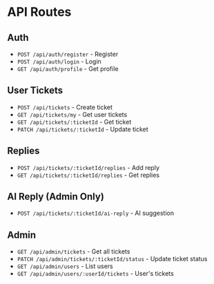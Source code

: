 # API Routes

## **Auth**
- `POST /api/auth/register` - Register
- `POST /api/auth/login` - Login
- `GET /api/auth/profile` - Get profile

## **User Tickets**
- `POST /api/tickets` - Create ticket
- `GET /api/tickets/my` - Get user tickets
- `GET /api/tickets/:ticketId` - Get ticket
- `PATCH /api/tickets/:ticketId` - Update ticket

## **Replies**
- `POST /api/tickets/:ticketId/replies` - Add reply
- `GET /api/tickets/:ticketId/replies` - Get replies

## **AI Reply (Admin Only)**
- `POST /api/tickets/:ticketId/ai-reply` - AI suggestion

## **Admin**
- `GET /api/admin/tickets` - Get all tickets
- `PATCH /api/admin/tickets/:ticketId/status` - Update ticket status
- `GET /api/admin/users` - List users
- `GET /api/admin/users/:userId/tickets` - User's tickets
